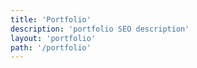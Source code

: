 ```yaml
---
title: 'Portfolio'
description: 'portfolio SEO description'
layout: 'portfolio'
path: '/portfolio'
---
```

